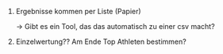 1. Ergebnisse kommen per Liste (Papier)

   → Gibt es ein Tool, das das automatisch zu einer csv macht?
2. Einzelwertung?? Am Ende Top Athleten bestimmen?